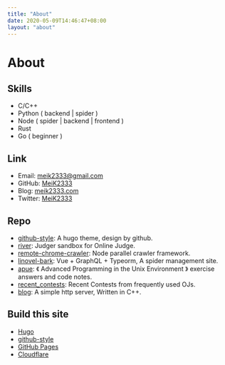 ```yaml
---
title: "About"
date: 2020-05-09T14:46:47+08:00
layout: "about"
---
```


# About

## Skills

- C/C++
- Python ( backend | spider )
- Node ( spider | backend | frontend )
- Rust
- Go ( beginner )

## Link

- Email: <meik2333@gmail.com>
- GitHub: [MeiK2333](https://github.com/MeiK2333)
- Blog: [meik2333.com](https://meik2333.com)
- Twitter: [MeiK2333](https://twitter.com/MeiK2333)

## Repo

- [github-style](https://github.com/MeiK2333/github-style): A hugo theme, design by github.
- [river](https://github.com/MeiK2333/river): Judger sandbox for Online Judge.
- [remote-chrome-crawler](https://github.com/MeiK2333/remote-chrome-crawler): Node parallel crawler framework.
- [linovel-bark](https://github.com/MeiK2333/linovel-bark): Vue + GraphQL + Typeorm, A spider management site.
- [apue](https://github.com/MeiK2333/apue): 《 Advanced Programming in the Unix Environment 》 exercise answers and code notes.
- [recent_contests](https://github.com/MeiK2333/recent_contests): Recent Contests from frequently used OJs.
- [blog](https://github.com/MeiK2333/blog): A simple http server, Written in C++.

## Build this site

- [Hugo](https://gohugo.io/)
- [github-style](https://github.com/MeiK2333/github-style)
- [GitHub Pages](https://pages.github.com/)
- [Cloudflare](https://www.cloudflare.com/)
